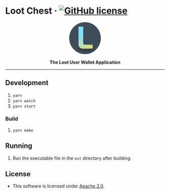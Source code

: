 # Loot Chest &middot; [![GitHub license](https://img.shields.io/badge/license-GPL3%2FApache2-blue)](#LICENCE)

<p align="center">
  <img width="20%" src="./src/assets/Loot_Logo_1k.png">
</p>

<p align="center"><b>The Loot User Wallet Application</b></p>

---

## Development
1) `yarn`
2) `yarn watch`
3) `yarn start`

### Build
1) `yarn make`

## Running
1) Run the executable file in the `out` directory after building.

## License

- This software is licensed under [Apache 2.0](LICENSE).
